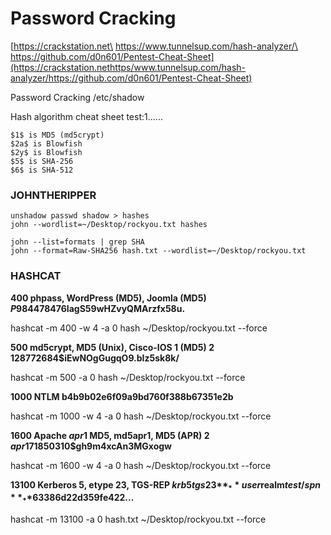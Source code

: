 # Password Cracking

[https://crackstation.net\
https://www.tunnelsup.com/hash-analyzer/\
https://github.com/d0n601/Pentest-Cheat-Sheet](https://crackstation.nethttps/www.tunnelsup.com/hash-analyzer/https://github.com/d0n601/Pentest-Cheat-Sheet)

Password Cracking /etc/shadow

Hash algorithm cheat sheet test:$1$......

```
$1$ is MD5 (md5crypt)
$2a$ is Blowfish
$2y$ is Blowfish
$5$ is SHA-256
$6$ is SHA-512
```

### JOHNTHERIPPER

```
unshadow passwd shadow > hashes
john --wordlist=~/Desktop/rockyou.txt hashes

john --list=formats | grep SHA
john --format=Raw-SHA256 hash.txt --wordlist=~/Desktop/rockyou.txt 
```

### HASHCAT

**400 phpass, WordPress (MD5), Joomla (MD5) $P$984478476IagS59wHZvyQMArzfx58u.**

hashcat -m 400 -w 4 -a 0 hash \~/Desktop/rockyou.txt --force

**500 md5crypt, MD5 (Unix), Cisco-IOS $1$ (MD5) 2 $1$28772684$iEwNOgGugqO9.bIz5sk8k/**

hashcat -m 500 -a 0 hash \~/Desktop/rockyou.txt --force

**1000 NTLM b4b9b02e6f09a9bd760f388b67351e2b**

hashcat -m 1000 -w 4 -a 0 hash \~/Desktop/rockyou.txt --force

**1600 Apache $apr1$ MD5, md5apr1, MD5 (APR) 2 $apr1$71850310$gh9m4xcAn3MGxogw**

hashcat -m 1600 -w 4 -a 0 hash \~/Desktop/rockyou.txt --force

**13100 Kerberos 5, etype 23, TGS-REP $krb5tgs$23$**_**user$realm$test/spn**_**$63386d22d359fe422...**

hashcat -m 13100 -a 0 hash.txt \~/Desktop/rockyou.txt --force
